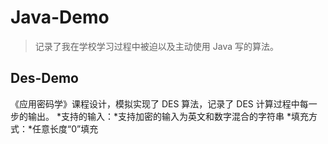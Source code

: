# Java-Demo

> 记录了我在学校学习过程中被迫以及主动使用 Java 写的算法。

## Des-Demo

《应用密码学》课程设计，模拟实现了 DES 算法，记录了 DES 计算过程中每一步的输出。
*支持的输入：*支持加密的输入为英文和数字混合的字符串
*填充方式：*任意长度“0”填充

